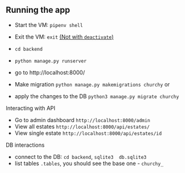 ## Running the app

* Start the VM: `pipenv shell`
* Exit the VM: `exit` [(Not with `deactivate`)](https://stackoverflow.com/a/51075851/9603039)
* `cd backend`
* `python manage.py runserver` 
* go to http://localhost:8000/
  
* Make migration `python manage.py makemigrations churchy` or
* apply the changes to the DB `python3 manage.py migrate churchy`

Interacting with API

* Go to admin dashboard `http://localhost:8000/admin` 
* View all estates `http://localhost:8000/api/estates/`
* View single estate `http://localhost:8000/api/estates/id` 

DB interactions 
* connect to the DB: `cd backend`, `sqlite3  db.sqlite3` 
* list tables `.tables`, you should see the base one - `churchy_` 